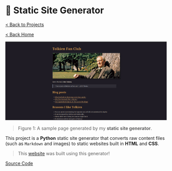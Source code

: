 # 🔋 Static Site Generator

[< Back to Projects](/projects)

[< Back Home](/)

![Tolkien Fan Club](/images/static-site-generator.png)

> Figure 1: A sample page generated by my **static site generator**.

This project is a **Python** static site generator that converts raw content files (such as `Markdown` and images) to static websites built in **HTML** and **CSS**.

> This [website](https://www.cs.wm.edu/~qhoang/) was built using this generator!

[Source Code](https://github.com/theantigone/static-site-generator/)
